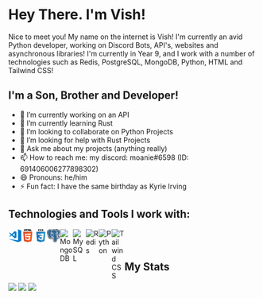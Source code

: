 # Hey There. I'm Vish!

Nice to meet you! My name on the internet is Vish! I'm currently an avid Python developer, working on Discord Bots, API's, websites and asynchronous libraries! I'm currently in Year 9, and I work with a number of technologies such as Redis, PostgreSQL, MongoDB, Python, HTML and Tailwind CSS!

## I'm a Son, Brother and Developer!

- 🔭 I’m currently working on an API
- 🌱 I’m currently learning Rust
- 👯 I’m looking to collaborate on Python Projects
- 🤔 I’m looking for help with Rust Projects
- 💬 Ask me about my projects (anything really)
- 📫 How to reach me: my discord: moanie#6598 (ID: 691406006277898302)
- 😄 Pronouns: he/him
- ⚡ Fun fact: I have the same birthday as Kyrie Irving

## Technologies and Tools I work with:

<img align="left" alt="Visual Studio Code" width="26px" src="https://raw.githubusercontent.com/github/explore/80688e429a7d4ef2fca1e82350fe8e3517d3494d/topics/visual-studio-code/visual-studio-code.png" />
<img align="left" alt="HTML5" width="26px" src="https://raw.githubusercontent.com/github/explore/80688e429a7d4ef2fca1e82350fe8e3517d3494d/topics/html/html.png" />
<img align="left" alt="CSS3" width="26px" src="https://raw.githubusercontent.com/github/explore/80688e429a7d4ef2fca1e82350fe8e3517d3494d/topics/css/css.png" />
<img align="left" alt="PostgreSQL" width="26px" src="https://raw.githubusercontent.com/github/explore/80688e429a7d4ef2fca1e82350fe8e3517d3494d/topics/postgresql/postgresql.png" />
<img align="left" alt="MongoDB" width="26px" src="https://img.icons8.com/color/452/mongodb.png" />
<img align="left" alt="MySQL" width="26px" src="https://cdn.icon-icons.com/icons2/2415/PNG/512/mysql_original_wordmark_logo_icon_146417.png" />
<img align="left" alt="Redis" width="26px" src="https://cdn.iconscout.com/icon/free/png-512/redis-83994.png" />
<img align="left" alt="Python" width="26px" src="https://cdn.iconscout.com/icon/free/png-256/python-3521655-2945099.png" />
<img align="left" alt="Tailwind CSS" width="26px" src="https://symbols.getvecta.com/stencil_97/3_tailwind-css-icon.43c02f69bf.png" />

<br/>
<br/>

## My Stats

<img align="center" src="https://github-readme-stats-mauve-mu-95.vercel.app/api?username=someotherbytes&theme=vue-dark&show_icons=true&work=work">
<img align="center" src="https://github-readme-stats-mauve-mu-95.vercel.app/api/top-langs/?username=someotherbytes&theme=vue-dark&work=work">
<img align="center" src="https://github-readme-stats-mauve-mu-95.vercel.app/api/wakatime?username=someotherbytes&theme=vue-dark&layout=compact&work=work">
